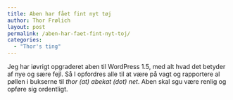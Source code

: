 ```yaml
---
title: Aben har fået fint nyt tøj
author: Thor Frølich
layout: post
permalink: /aben-har-faet-fint-nyt-toj/
categories:
  - "Thor's ting"
---
```

Jeg har iøvrigt opgraderet aben til WordPress 1.5, med alt hvad det betyder af nye og sære fejl. Så I opfordres alle til at være på vagt og rapportere al pøllen i bukserne til *thor (at) abekat (dot) net*. Aben skal sgu være renlig og opføre sig ordentligt.